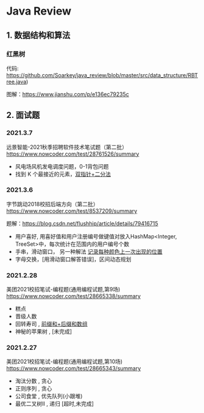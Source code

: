 # Java Review

## 1. 数据结构和算法
### 红黑树
代码: https://github.com/Soarkey/java_review/blob/master/src/data_structure/RBTree.java)

图解：https://www.jianshu.com/p/e136ec79235c

## 2. 面试题
### 2021.3.7
远景智能-2021秋季招聘软件技术笔试题（第二批）
https://www.nowcoder.com/test/28761526/summary

- 风电场风机发电调度问题，0-1背包问题
- 找到 K 个最接近的元素，[双指针+二分法](https://leetcode-cn.com/problems/find-k-closest-elements/solution/pai-chu-fa-shuang-zhi-zhen-er-fen-fa-python-dai-ma/)

### 2021.3.6
字节跳动2018校招后端方向（第二批）
https://www.nowcoder.com/test/8537209/summary

题解：https://blog.csdn.net/flushhip/article/details/79416715

- 用户喜好, 用喜好值和用户注册编号做键值对放入HashMap<Integer, TreeSet<Integer>>中，每次统计在范围内的用户编号个数
- 手串，滑动窗口， 另一种解法 [记录每种颜色上一次出现的位置](https://blog.csdn.net/bobbymly/article/details/79289575)
- 字母交换，[用滑动窗口解答错误]，区间动态规划

### 2021.2.28
美团2021校招笔试-编程题(通用编程试题,第9场)
https://www.nowcoder.com/test/28665338/summary

- 糕点
- 晋级人数
- 回转寿司 , [前缀和+后缀和数组](https://blog.csdn.net/zhaoxiaoba/article/details/114048602)
- 神秘的苹果树 , [未完成]

### 2021.2.27
美团2021校招笔试-编程题(通用编程试题,第10场)
https://www.nowcoder.com/test/28665343/summary

- 淘汰分数 , 贪心
- 正则序列 , 贪心
- 公司食堂 , 优先队列(小跟堆)
- 最优二叉树II , 递归 \[超时,未完成\]